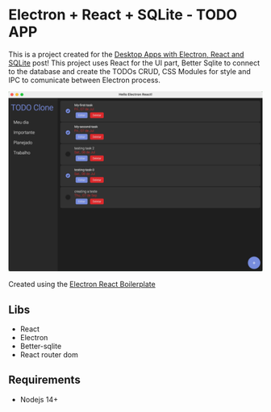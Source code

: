 # Electron + React + SQLite - TODO APP

This is a project created for the [Desktop Apps with Electron, React and SQLite](www.tuliocalil.com/desktop-apps-with-electron-react-and-sqlite/) post!
This project uses React for the UI part, Better Sqlite to connect to the database and create the TODOs CRUD, CSS Modules for style and IPC to comunicate between Electron process.

![](preview.jpg)

Created using the [Electron React Boilerplate](https://electron-react-boilerplate.js.org/)

## Libs

- React
- Electron
- Better-sqlite
- React router dom

## Requirements

- Nodejs 14+
